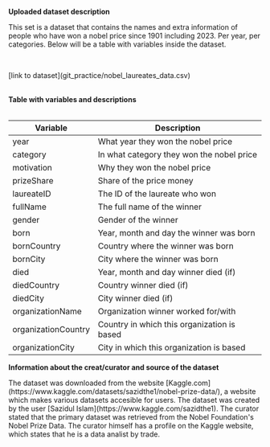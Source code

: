 <b> Uploaded dataset description </b>
<br>
<p> This set is a dataset that contains the names and extra information of people who have won a nobel price since 1901 including 2023. Per year, per categories. Below will be a table with variables inside the dataset. </p>
<br>
<p> [link to dataset](git_practice/nobel_laureates_data.csv)</p>
<br>
<b> Table with variables and descriptions </b>
<br>
<br>

| Variable | Description |
| --- | ----------- |
| year | What year they won the nobel price |
| category | In what category they won the nobel price |
| motivation | Why they won the nobel price |
| prizeShare | Share of the price money |
| laureateID | The ID of the laureate who won |
| fullName | The full name of the winner |
| gender | Gender of the winner |
| born | Year, month and day the winner was born |
| bornCountry | Country where the winner was born |
| bornCity | City where the winner was born |
| died | Year, month and day winner died (if) |
| diedCountry | Country winner died (if) |
| diedCity | City winner died (if) |
| organizationName | Organization winner worked for/with |
| organizationCountry | Country in which this organization is based  |
| organizationCity | City in which this organization is based |

<b> Information about the creat/curator and source of the dataset </b>
<br>

<p> The dataset was downloaded from the website [Kaggle.com](https://www.kaggle.com/datasets/sazidthe1/nobel-prize-data/), a website which makes various datasets accesible for users. The dataset was created by the user [Sazidul Islam](https://www.kaggle.com/sazidthe1). The curator stated that the primary dataset was retrieved from the Nobel Foundation's Nobel Prize Data. The curator himself has a profile on the Kaggle website, which states that he is a data analist by trade.    </p>
<p>  </p>

